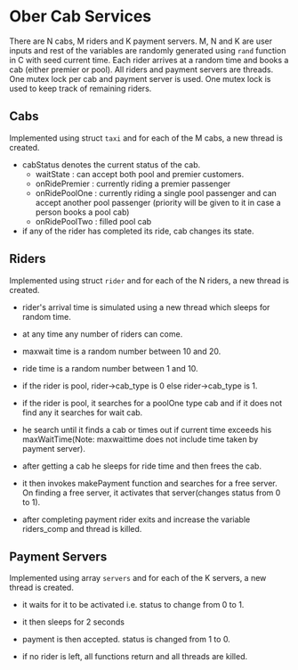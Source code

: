 # Ober Cab Services

There are N cabs, M riders and K payment servers. M, N and K are user inputs and rest of the variables are randomly generated using `rand` function in C with seed current time. Each rider arrives at a random time and books a cab (either premier or pool). All riders and payment servers are threads. One mutex lock per cab and payment server is used. One mutex lock is used to keep track of remaining riders.

## Cabs
 Implemented using struct `taxi` and for each of the M cabs, a new thread is created. 
 
 - cabStatus denotes the current status of the cab.
 	- waitState : can accept both pool and premier customers.
 	- onRidePremier : currently riding a premier passenger
 	- onRidePoolOne : currently riding a single pool passenger and can accept another pool passenger (priority will be given to it in case a person books a pool cab)
 	- onRidePoolTwo : filled pool cab
 - if any of the rider has completed its ride, cab changes its state.

## Riders
Implemented using struct `rider` and for each of the N riders, a new thread is created.

 - rider's arrival time is simulated using a new thread which sleeps for random time.

 - at any time any number of riders can come.

 - maxwait time is a random number between 10 and 20.

 - ride time is a random number between 1 and 10.
 
 - if the rider is pool, rider->cab_type is 0 else rider->cab_type is 1.

 - if the rider is pool, it searches for a poolOne type cab and if it does not find any it searches for wait cab.

 - he search until it finds a cab or times out if current time exceeds his maxWaitTime(Note: maxwaittime does not include time taken by payment server).

 - after getting a cab he sleeps for ride time and then frees the cab.

 - it then invokes makePayment function and searches for a free server. On finding a free server, it activates that server(changes status from 0 to 1).

 - after completing payment rider exits and increase the variable riders_comp and thread is killed.
 
## Payment Servers
Implemented using array `servers` and for each of the K servers, a new thread is created.

 - it waits for it to be activated i.e. status to change from 0 to 1.

 - it then sleeps for 2 seconds

 - payment is then accepted. status is changed from 1 to 0.

 - if no rider is left, all functions return and all threads are killed. 
